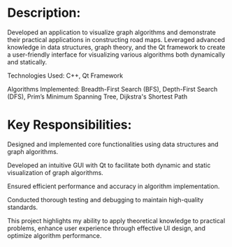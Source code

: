 <h1>Description:</h1>
Developed an application to visualize graph algorithms and demonstrate their practical applications in constructing road maps. Leveraged advanced knowledge in data structures, graph theory, and the Qt framework to create a user-friendly interface for visualizing various algorithms both dynamically and statically.

Technologies Used: C++, Qt Framework

Algorithms Implemented: Breadth-First Search (BFS), Depth-First Search (DFS), Prim’s Minimum Spanning Tree, Dijkstra's Shortest Path
<h1>Key Responsibilities:</h1>
Designed and implemented core functionalities using data structures and graph algorithms.

Developed an intuitive GUI with Qt to facilitate both dynamic and static visualization of graph algorithms.

Ensured efficient performance and accuracy in algorithm implementation.

Conducted thorough testing and debugging to maintain high-quality standards.

This project highlights my ability to apply theoretical knowledge to practical problems, enhance user experience through effective UI design, and optimize algorithm performance.
